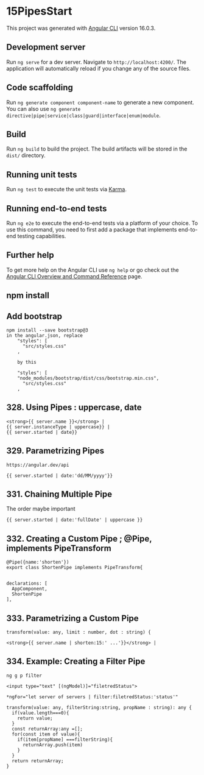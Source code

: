 # 15PipesStart

This project was generated with [Angular CLI](https://github.com/angular/angular-cli) version 16.0.3.

## Development server

Run `ng serve` for a dev server. Navigate to `http://localhost:4200/`. The application will automatically reload if you change any of the source files.

## Code scaffolding

Run `ng generate component component-name` to generate a new component. You can also use `ng generate directive|pipe|service|class|guard|interface|enum|module`.

## Build

Run `ng build` to build the project. The build artifacts will be stored in the `dist/` directory.

## Running unit tests

Run `ng test` to execute the unit tests via [Karma](https://karma-runner.github.io).

## Running end-to-end tests

Run `ng e2e` to execute the end-to-end tests via a platform of your choice. To use this command, you need to first add a package that implements end-to-end testing capabilities.

## Further help

To get more help on the Angular CLI use `ng help` or go check out the [Angular CLI Overview and Command Reference](https://angular.io/cli) page.

## npm install

## Add bootstrap

    npm install --save bootstrap@3	
    in the angular.json, replace 	
        "styles": [
          "src/styles.css"
        ,
        
        by this
        
        "styles": [
        "node_modules/bootstrap/dist/css/bootstrap.min.css",
          "src/styles.css"
        ,

## 328. Using Pipes : uppercase, date

    <strong>{{ server.name }}</strong> |
    {{ server.instanceType | uppercase}} | 
    {{ server.started | date}}

##  329. Parametrizing Pipes

    https://angular.dev/api

    {{ server.started | date:'dd/MM/yyyy'}} 

## 331. Chaining Multiple Pipe
The order maybe important

    {{ server.started | date:'fullDate' | uppercase }}

## 332. Creating a Custom Pipe ; @Pipe, implements PipeTransform

    @Pipe({name:'shorten'})
    export class ShortenPipe implements PipeTransform{


    declarations: [
      AppComponent,
      ShortenPipe
    ],

## 333. Parametrizing a Custom Pipe

    transform(value: any, limit : number, dot : string) {

    <strong>{{ server.name | shorten:15:' ...'}}</strong> |

## 334. Example: Creating a Filter Pipe

    ng g p filter

    <input type="text" [(ngModel)]="filetredStatus">

    *ngFor="let server of servers | filter:filetredStatus:'status'"

    transform(value: any, filterString:string, propName : string): any {
      if(value.length===0){
        return value;
      }
      const returnArray:any =[];
      for(const item of value){
        if(item[propName] ===filterString){
          returnArray.push(item)
        }
      }
      return returnArray;
    }
